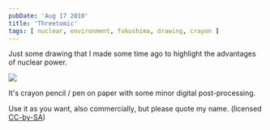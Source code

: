 ```yaml
---
pubDate: 'Aug 17 2010'
title: 'Threetomic'
tags: [ nuclear, environment, fukushima, drawing, crayon ]
---
```


Just some drawing that I made some time ago
to highlight the advantages of nuclear power.

<img src='/images/drei.jpg' />

It's crayon pencil / pen on paper with some minor digital post-processing.

Use it as you want, also commercially, but please quote my name.
(licensed <a href="http://creativecommons.org/licenses/by-sa/2.0/">CC-by-SA</a>)

